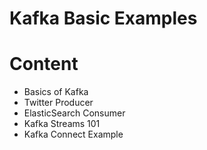 # Kafka Basic Examples

# Content
- Basics of Kafka
- Twitter Producer
- ElasticSearch Consumer
- Kafka Streams 101
- Kafka Connect Example